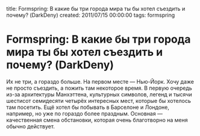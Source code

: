 title: Formspring: В какие бы три города мира ты бы хотел съездить и почему? (DarkDeny)
created: 2011/07/15 00:00:00
tags: formspring

# Formspring: В какие бы три города мира ты бы хотел съездить и почему? (DarkDeny)

Их не три, а гораздо больше. На первом месте — Нью-Йорк. Хочу даже не просто съездить, а пожить там некоторое время. В первую очередь из-за архитектуры Манхэттена, культурных символов, легенд и тысячи шестисот семидесяти четырёх интересных мест, которые бы хотелось там посетить. Ещё хотел бы побывать в Барселоне и Лондоне, например, но уже по гораздо более праздным. Основная — качественная смена обстановки, которая очень благотворно на меня обычно действует.